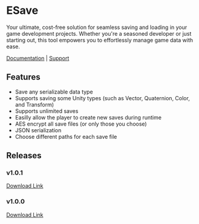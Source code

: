 # ESave
Your ultimate, cost-free solution for seamless saving and loading in your game development projects. Whether you're a seasoned developer or just starting out, this tool empowers you to effortlessly manage game data with ease.

[Documentation](https://stylishesper.gitbook.io/esave/) | [Support](https://www.stylishesper.com/contact)

## Features
- Save any serializable data type
- Supports saving some Unity types (such as Vector, Quaternion, Color, and Transform)
- Supports unlimited saves
- Easilly allow the player to create new saves during runtime
- AES encrypt all save files (or only those you choose)
- JSON serialization
- Choose different paths for each save file

## Releases
### v1.0.1
[Download Link](https://github.com/StylishEsper/ESave/releases/download/v1.0.1/ESave_v1.0.1.unitypackage)

### v1.0.0
[Download Link](https://github.com/StylishEsper/ESave/releases/download/v1.0.0/ESave_v1.0.0.unitypackage)
